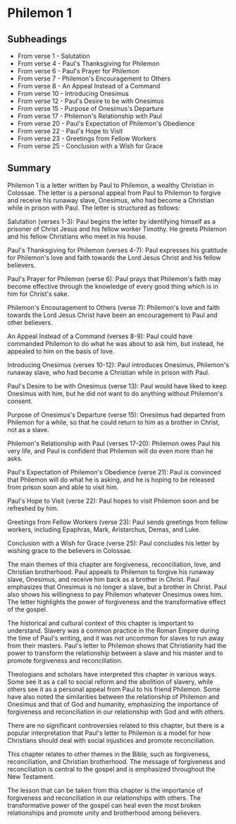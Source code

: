 # Philemon 1

## Subheadings

* From verse 1 - Salutation
* From verse 4 - Paul's Thanksgiving for Philemon
* From verse 6 - Paul's Prayer for Philemon
* From verse 7 - Philemon's Encouragement to Others
* From verse 8 - An Appeal Instead of a Command
* From verse 10 - Introducing Onesimus
* From verse 12 - Paul's Desire to be with Onesimus
* From verse 15 - Purpose of Onesimus's Departure
* From verse 17 - Philemon's Relationship with Paul
* From verse 20 - Paul's Expectation of Philemon's Obedience
* From verse 22 - Paul's Hope to Visit
* From verse 23 - Greetings from Fellow Workers
* From verse 25 - Conclusion with a Wish for Grace

## Summary

Philemon 1 is a letter written by Paul to Philemon, a wealthy Christian in Colossae. The letter is a personal appeal from Paul to Philemon to forgive and receive his runaway slave, Onesimus, who had become a Christian while in prison with Paul. The letter is structured as follows:

Salutation (verses 1-3):
Paul begins the letter by identifying himself as a prisoner of Christ Jesus and his fellow worker Timothy. He greets Philemon and his fellow Christians who meet in his house.

Paul's Thanksgiving for Philemon (verses 4-7):
Paul expresses his gratitude for Philemon's love and faith towards the Lord Jesus Christ and his fellow believers.

Paul's Prayer for Philemon (verse 6):
Paul prays that Philemon's faith may become effective through the knowledge of every good thing which is in him for Christ's sake.

Philemon's Encouragement to Others (verse 7):
Philemon's love and faith towards the Lord Jesus Christ have been an encouragement to Paul and other believers.

An Appeal Instead of a Command (verses 8-9):
Paul could have commanded Philemon to do what he was about to ask him, but instead, he appealed to him on the basis of love.

Introducing Onesimus (verses 10-12):
Paul introduces Onesimus, Philemon's runaway slave, who had become a Christian while in prison with Paul.

Paul's Desire to be with Onesimus (verse 13):
Paul would have liked to keep Onesimus with him, but he did not want to do anything without Philemon's consent.

Purpose of Onesimus's Departure (verse 15):
Onesimus had departed from Philemon for a while, so that he could return to him as a brother in Christ, not as a slave.

Philemon's Relationship with Paul (verses 17-20):
Philemon owes Paul his very life, and Paul is confident that Philemon will do even more than he asks.

Paul's Expectation of Philemon's Obedience (verse 21):
Paul is convinced that Philemon will do what he is asking, and he is hoping to be released from prison soon and able to visit him.

Paul's Hope to Visit (verse 22):
Paul hopes to visit Philemon soon and be refreshed by him.

Greetings from Fellow Workers (verse 23):
Paul sends greetings from fellow workers, including Epaphras, Mark, Aristarchus, Demas, and Luke.

Conclusion with a Wish for Grace (verse 25):
Paul concludes his letter by wishing grace to the believers in Colossae.

The main themes of this chapter are forgiveness, reconciliation, love, and Christian brotherhood. Paul appeals to Philemon to forgive his runaway slave, Onesimus, and receive him back as a brother in Christ. Paul emphasizes that Onesimus is no longer a slave, but a brother in Christ. Paul also shows his willingness to pay Philemon whatever Onesimus owes him. The letter highlights the power of forgiveness and the transformative effect of the gospel. 

The historical and cultural context of this chapter is important to understand. Slavery was a common practice in the Roman Empire during the time of Paul's writing, and it was not uncommon for slaves to run away from their masters. Paul's letter to Philemon shows that Christianity had the power to transform the relationship between a slave and his master and to promote forgiveness and reconciliation. 

Theologians and scholars have interpreted this chapter in various ways. Some see it as a call to social reform and the abolition of slavery, while others see it as a personal appeal from Paul to his friend Philemon. Some have also noted the similarities between the relationship of Philemon and Onesimus and that of God and humanity, emphasizing the importance of forgiveness and reconciliation in our relationship with God and with others. 

There are no significant controversies related to this chapter, but there is a popular interpretation that Paul's letter to Philemon is a model for how Christians should deal with social injustices and promote reconciliation. 

This chapter relates to other themes in the Bible, such as forgiveness, reconciliation, and Christian brotherhood. The message of forgiveness and reconciliation is central to the gospel and is emphasized throughout the New Testament. 

The lesson that can be taken from this chapter is the importance of forgiveness and reconciliation in our relationships with others. The transformative power of the gospel can heal even the most broken relationships and promote unity and brotherhood among believers.
